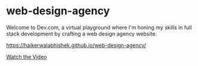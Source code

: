 # web-design-agency
Welcome to Dev.com, a virtual playground where I'm honing my skills in full stack development by crafting a web design agency website.

https://haikerwalabhishek.github.io/web-design-agency/

[Watch the Video](https://github.com/haikerwalabhishek/web-design-agency/blob/main/agency-ezgif.com-video-to-gif-converter.gif)
